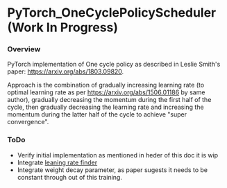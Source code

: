# PyTorch_OneCyclePolicyScheduler (Work In Progress)

### Overview

PyTorch implementation of One cycle policy as described in Leslie Smith's paper: https://arxiv.org/abs/1803.09820.

Approach is the combination of gradually increasing learning rate (to optimal learning rate as per https://arxiv.org/abs/1506.01186 by same author), gradually decreasing the momentum during the first half of the cycle, then gradually decreasing the learning rate and increasing the momentum during the latter half of the cycle to achieve "super convergence".

### ToDo
- Verify initial implementation as mentioned in heder of this doc it is wip
- Integrate [leaning rate finder](https://github.com/gurucharanmk/PyTorch_LearningRateFinder)
- Integrate weight decay parameter, as paper sugests it needs to be constant through out of this training.
